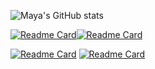 ![Maya's GitHub stats](https://github-readme-stats.vercel.app/api?username=msatori&show_icons=true&theme=tokyonight)
 

[![Readme Card](https://github-readme-stats.vercel.app/api/pin/?username=msatori&repo=maya-santiago&theme=tokyonight)](https://github.com/msatori/maya-santiago)[![Readme Card](https://github-readme-stats.vercel.app/api/pin/?username=jess-smith49&repo=dev-tools&theme=tokyonight)](https://github.com/jess-smith49/dev-tools)

[![Readme Card](https://github-readme-stats.vercel.app/api/pin/?username=msatori&repo=budgie-the-tracker&theme=tokyonight)](https://github.com/msatori/budgie-the-tracker) [![Readme Card](https://github-readme-stats.vercel.app/api/pin/?username=msatori&repo=book-search&theme=tokyonight)](https://github.com/msatori/book-search)
